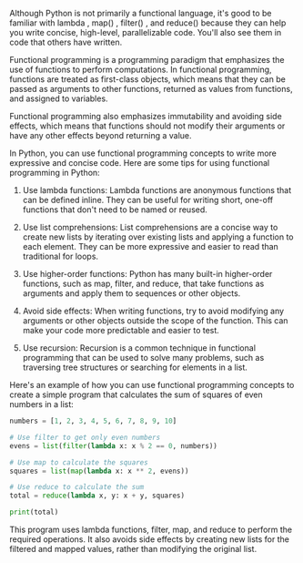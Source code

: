 Although Python is not primarily a functional language, it's good to be familiar with lambda , map() , filter() , and reduce() because they can help you write concise, high-level, parallelizable code. You'll also see them in code that others have written.


Functional programming is a programming paradigm that emphasizes the use of functions to perform computations. In functional programming, functions are treated as first-class objects, which means that they can be passed as arguments to other functions, returned as values from functions, and assigned to variables.

Functional programming also emphasizes immutability and avoiding side effects, which means that functions should not modify their arguments or have any other effects beyond returning a value.

In Python, you can use functional programming concepts to write more expressive and concise code. Here are some tips for using functional programming in Python:

1. Use lambda functions: Lambda functions are anonymous functions that can be defined inline. They can be useful for writing short, one-off functions that don't need to be named or reused.

1. Use list comprehensions: List comprehensions are a concise way to create new lists by iterating over existing lists and applying a function to each element. They can be more expressive and easier to read than traditional for loops.

1. Use higher-order functions: Python has many built-in higher-order functions, such as map, filter, and reduce, that take functions as arguments and apply them to sequences or other objects.

1. Avoid side effects: When writing functions, try to avoid modifying any arguments or other objects outside the scope of the function. This can make your code more predictable and easier to test.

1. Use recursion: Recursion is a common technique in functional programming that can be used to solve many problems, such as traversing tree structures or searching for elements in a list.

Here's an example of how you can use functional programming concepts to create a simple program that calculates the sum of squares of even numbers in a list:

```python
numbers = [1, 2, 3, 4, 5, 6, 7, 8, 9, 10]

# Use filter to get only even numbers
evens = list(filter(lambda x: x % 2 == 0, numbers))

# Use map to calculate the squares
squares = list(map(lambda x: x ** 2, evens))

# Use reduce to calculate the sum
total = reduce(lambda x, y: x + y, squares)

print(total)
```

This program uses lambda functions, filter, map, and reduce to perform the required operations. It also avoids side effects by creating new lists for the filtered and mapped values, rather than modifying the original list.